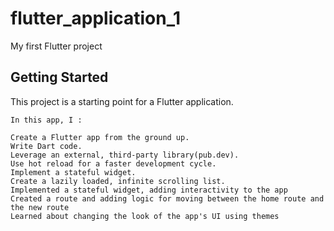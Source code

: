 # flutter_application_1

My first Flutter project

## Getting Started

This project is a starting point for a Flutter application.

````
In this app, I :

Create a Flutter app from the ground up.
Write Dart code.
Leverage an external, third-party library(pub.dev).
Use hot reload for a faster development cycle.
Implement a stateful widget.
Create a lazily loaded, infinite scrolling list.
Implemented a stateful widget, adding interactivity to the app
Created a route and adding logic for moving between the home route and the new route
Learned about changing the look of the app's UI using themes
